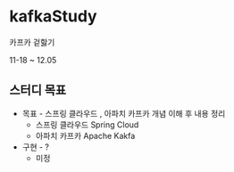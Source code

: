 # kafkaStudy
카프카 겉핧기

11-18 ~ 12.05


## 스터디 목표
  - 목표 - 스프링 클라우드 , 아파치 카프카 개념 이해 후 내용 정리
    - 스프링 클라우드 Spring Cloud
    - 아파치 카프카 Apache Kakfa
  - 구현 -  ?
    - 미정
